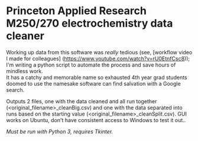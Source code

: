 # Princeton Applied Research M250/270 electrochemistry data cleaner
Working up data from this software was *really* tedious (see, [workflow video I made for colleagues] (https://www.youtube.com/watch?v=rU0EtnfCsc8)); I'm writing a python script to automate the process and save hours of mindless work.  
It has a catchy and memorable name so exhausted 4th year grad students doomed to use the namesake software can find salvation with a Google search.

Outputs 2 files, one with the data cleaned and all run together (\<original_filename>\_cleanBig.csv) and one with the data separated into runs based on the starting value (\<original_filename>\_cleanSplit.csv). GUI works on Ubuntu, don't have consistent access to Windows to test it out..

_Must be run with Python 3, requires Tkinter._

